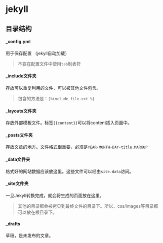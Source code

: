 # jekyll

## 目录结构

#### _config.yml

用于保存配置 （jekyll自动加载）

> 不要在配置文件中使用`tab`制表符


#### _include文件夹

存放可以重复利用的文件，可以被其他文件包含。

> 包含的方法是：`{%include file.ext %}`

#### _layouts文件夹

存放外部模板文件。标签`{{content}}`可以将content插入页面中。

#### _posts文件夹

存放文章的地方。文件格式很重要，必须是`YEAR-MONTH-DAY-title.MARKUP`

#### _data文件夹

格式好的网站数据应该放这里。这些文件可以经由`site.data`访问。

#### _site文件夹

一旦Jekyll转换完成，就会将生成的页面放在这里。

> 其他的目录都会被拷贝到最终文件的目录下。所以，css/images等目录都可以放在根目录下。

#### _drafts

草稿，是未发布的文章。